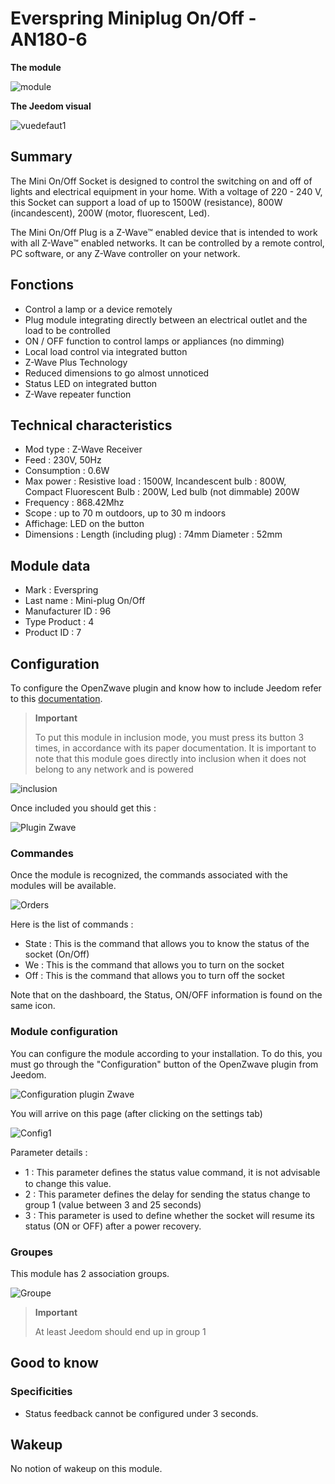 # Everspring Miniplug On/Off - AN180-6

**The module**

![module](images/everspring.AN180-6/module.jpg)

**The Jeedom visual**

![vuedefaut1](images/everspring.AN180-6/vuedefaut1.jpg)

## Summary

The Mini On/Off Socket is designed to control the switching on and off of lights and electrical equipment in your home. With a voltage of 220 - 240 V, this Socket can support a load of up to 1500W (resistance), 800W (incandescent), 200W (motor, fluorescent, Led).

The Mini On/Off Plug is a Z-Wave™ enabled device that is intended to work with all Z-Wave™ enabled networks. It can be controlled by a remote control, PC software, or any Z-Wave controller on your network.

## Fonctions

-   Control a lamp or a device remotely
-   Plug module integrating directly between an electrical outlet and the load to be controlled
-   ON / OFF function to control lamps or appliances (no dimming)
-   Local load control via integrated button
-   Z-Wave Plus Technology
-   Reduced dimensions to go almost unnoticed
-   Status LED on integrated button
-   Z-Wave repeater function

## Technical characteristics

-   Mod type : Z-Wave Receiver
-   Feed : 230V, 50Hz
-   Consumption : 0.6W
-   Max power : Resistive load : 1500W, Incandescent bulb : 800W, Compact Fluorescent Bulb : 200W, Led bulb (not dimmable) 200W
-   Frequency : 868.42Mhz
-   Scope : up to 70 m outdoors, up to 30 m indoors
-   Affichage: LED on the button
-   Dimensions : Length (including plug) : 74mm Diameter : 52mm

## Module data

-   Mark : Everspring
-   Last name : Mini-plug On/Off
-   Manufacturer ID : 96
-   Type Product : 4
-   Product ID : 7

## Configuration

To configure the OpenZwave plugin and know how to include Jeedom refer to this [documentation](https://doc.jeedom.com/en_US/plugins/automation%20protocol/openzwave/).

> **Important**
>
> To put this module in inclusion mode, you must press its button 3 times, in accordance with its paper documentation. It is important to note that this module goes directly into inclusion when it does not belong to any network and is powered

![inclusion](images/everspring.AN180-6/inclusion.jpg)

Once included you should get this :

![Plugin Zwave](images/everspring.AN180-6/information.jpg)

### Commandes

Once the module is recognized, the commands associated with the modules will be available.

![Orders](images/everspring.AN180-6/commandes.jpg)

Here is the list of commands :

-   State : This is the command that allows you to know the status of the socket (On/Off)
-   We : This is the command that allows you to turn on the socket
-   Off : This is the command that allows you to turn off the socket

Note that on the dashboard, the Status, ON/OFF information is found on the same icon.

### Module configuration

You can configure the module according to your installation. To do this, you must go through the "Configuration" button of the OpenZwave plugin from Jeedom.

![Configuration plugin Zwave](images/plugin/bouton_configuration.jpg)

You will arrive on this page (after clicking on the settings tab)

![Config1](images/everspring.AN180-6/config1.jpg)

Parameter details :

-   1 : This parameter deﬁnes the status value command, it is not advisable to change this value.
-   2 : This parameter defines the delay for sending the status change to group 1 (value between 3 and 25 seconds)
-   3 : This parameter is used to define whether the socket will resume its status (ON or OFF) after a power recovery.

### Groupes

This module has 2 association groups.

![Groupe](images/everspring.AN180-6/groupe.jpg)

> **Important**
>
> At least Jeedom should end up in group 1

## Good to know

### Specificities

-   Status feedback cannot be configured under 3 seconds.

## Wakeup

No notion of wakeup on this module.
